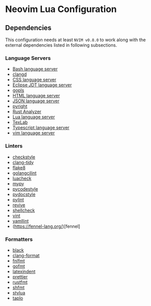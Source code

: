 # Neovim Lua Configuration

## Dependencies

This configuration needs at least `NVIM v0.8.0` to work along with the external
dependencies listed in following subsections.

### Language Servers

- [Bash language server](https://github.com/bash-lsp/bash-language-server)
- [clangd](https://clangd.llvm.org/)
- [CSS language server](https://github.com/microsoft/vscode-css-languageservice)
- [Eclipse JDT language server](https://github.com/eclipse/eclipse.jdt.ls)
- [gopls](https://pkg.go.dev/golang.org/x/tools/gopls)
- [HTML language server](https://github.com/microsoft/vscode-html-languageservice)
- [JSON language server](https://github.com/microsoft/vscode-json-languageservice)
- [pyright](https://github.com/microsoft/pyright)
- [Rust Analyzer](https://rust-analyzer.github.io/)
- [Lua language server](https://github.com/sumneko/lua-language-server)
- [TexLab](https://github.com/latex-lsp/texlab)
- [Typescript language
  server](https://github.com/typescript-language-server/typescript-language-server)
- [vim language server](https://github.com/iamcco/vim-language-server)

### Linters

- [checkstyle](https://checkstyle.sourceforge.io/)
- [clang-tidy](https://clang.llvm.org/extra/clang-tidy/)
- [flake8](https://flake8.pycqa.org/)
- [golangcilint](https://github.com/golangci/golangci-lint)
- [luacheck](https://github.com/mpeterv/luacheck)
- [mypy](http://mypy-lang.org/)
- [pycodestyle](https://github.com/PyCQA/pycodestyle)
- [pydocstyle](https://github.com/PyCQA/pydocstyle)
- [pylint](https://pylint.org/)
- [revive](https://github.com/mgechev/revive)
- [shellcheck](https://www.shellcheck.net/)
- [vint](https://github.com/Vimjas/vint)
- [yamllint](http://www.yamllint.com/)
- (https://fennel-lang.org/)[fennel]

### Formatters

- [black](https://github.com/psf/black)
- [clang-format](https://clang.llvm.org/docs/ClangFormat.html)
- [fnlfmt](https://git.sr.ht/~technomancy/fnlfmt)
- [gofmt](https://pkg.go.dev/cmd/gofmt)
- [latexindent](https://ctan.org/pkg/latexindent?lang=en)
- [prettier](https://prettier.io/)
- [rustfmt](https://rust-lang.github.io/rustfmt/)
- [shfmt](https://github.com/mvdan/sh)
- [stylua](https://github.com/JohnnyMorganz/StyLua)
- [taplo](https://taplo.tamasfe.dev/)
